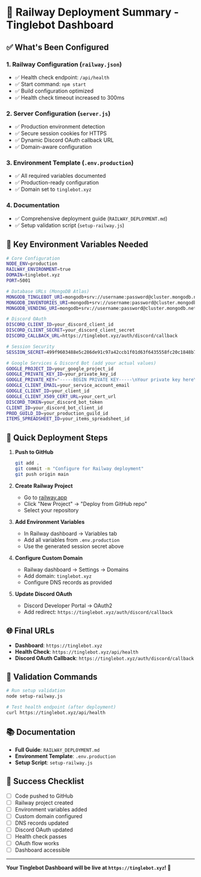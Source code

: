 # 🚀 Railway Deployment Summary - Tinglebot Dashboard

## ✅ What's Been Configured

### 1. **Railway Configuration** (`railway.json`)
- ✅ Health check endpoint: `/api/health`
- ✅ Start command: `npm start`
- ✅ Build configuration optimized
- ✅ Health check timeout increased to 300ms

### 2. **Server Configuration** (`server.js`)
- ✅ Production environment detection
- ✅ Secure session cookies for HTTPS
- ✅ Dynamic Discord OAuth callback URL
- ✅ Domain-aware configuration

### 3. **Environment Template** (`.env.production`)
- ✅ All required variables documented
- ✅ Production-ready configuration
- ✅ Domain set to `tinglebot.xyz`

### 4. **Documentation**
- ✅ Comprehensive deployment guide (`RAILWAY_DEPLOYMENT.md`)
- ✅ Setup validation script (`setup-railway.js`)

## 🔑 Key Environment Variables Needed

```bash
# Core Configuration
NODE_ENV=production
RAILWAY_ENVIRONMENT=true
DOMAIN=tinglebot.xyz
PORT=5001

# Database URLs (MongoDB Atlas)
MONGODB_TINGLEBOT_URI=mongodb+srv://username:password@cluster.mongodb.net/tinglebot
MONGODB_INVENTORIES_URI=mongodb+srv://username:password@cluster.mongodb.net/inventories
MONGODB_VENDING_URI=mongodb+srv://username:password@cluster.mongodb.net/vendingInventories

# Discord OAuth
DISCORD_CLIENT_ID=your_discord_client_id
DISCORD_CLIENT_SECRET=your_discord_client_secret
DISCORD_CALLBACK_URL=https://tinglebot.xyz/auth/discord/callback

# Session Security
SESSION_SECRET=499f9603488e5c286de91c97a42ccb1f01d63f6435558fc20c1848b79756f5c89ab4fe1ce26ebb6a762f2d470e70bf87a55f727c805a50097729bc9b7946681c

# Google Services & Discord Bot (add your actual values)
GOOGLE_PROJECT_ID=your_google_project_id
GOOGLE_PRIVATE_KEY_ID=your_private_key_id
GOOGLE_PRIVATE_KEY="-----BEGIN PRIVATE KEY-----\nYour private key here\n-----END PRIVATE KEY-----\n"
GOOGLE_CLIENT_EMAIL=your_service_account_email
GOOGLE_CLIENT_ID=your_client_id
GOOGLE_CLIENT_X509_CERT_URL=your_cert_url
DISCORD_TOKEN=your_discord_bot_token
CLIENT_ID=your_discord_bot_client_id
PROD_GUILD_ID=your_production_guild_id
ITEMS_SPREADSHEET_ID=your_items_spreadsheet_id
```

## 🚀 Quick Deployment Steps

1. **Push to GitHub**
   ```bash
   git add .
   git commit -m "Configure for Railway deployment"
   git push origin main
   ```

2. **Create Railway Project**
   - Go to [railway.app](https://railway.app)
   - Click "New Project" → "Deploy from GitHub repo"
   - Select your repository

3. **Add Environment Variables**
   - In Railway dashboard → Variables tab
   - Add all variables from `.env.production`
   - Use the generated session secret above

4. **Configure Custom Domain**
   - Railway dashboard → Settings → Domains
   - Add domain: `tinglebot.xyz`
   - Configure DNS records as provided

5. **Update Discord OAuth**
   - Discord Developer Portal → OAuth2
   - Add redirect: `https://tinglebot.xyz/auth/discord/callback`

## 🌐 Final URLs

- **Dashboard**: `https://tinglebot.xyz`
- **Health Check**: `https://tinglebot.xyz/api/health`
- **Discord OAuth Callback**: `https://tinglebot.xyz/auth/discord/callback`

## 🔧 Validation Commands

```bash
# Run setup validation
node setup-railway.js

# Test health endpoint (after deployment)
curl https://tinglebot.xyz/api/health
```

## 📚 Documentation

- **Full Guide**: `RAILWAY_DEPLOYMENT.md`
- **Environment Template**: `.env.production`
- **Setup Script**: `setup-railway.js`

## 🎯 Success Checklist

- [ ] Code pushed to GitHub
- [ ] Railway project created
- [ ] Environment variables added
- [ ] Custom domain configured
- [ ] DNS records updated
- [ ] Discord OAuth updated
- [ ] Health check passes
- [ ] OAuth flow works
- [ ] Dashboard accessible

---

**Your Tinglebot Dashboard will be live at `https://tinglebot.xyz`! 🎉** 